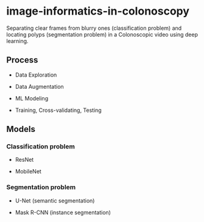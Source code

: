 # image-informatics-in-colonoscopy

Separating clear frames from blurry ones (classification problem) and locating polyps (segmentation problem) in a Colonoscopic video using deep learning.

## Process

- Data Exploration

- Data Augmentation

- ML Modeling

- Training, Cross-validating, Testing

## Models

### Classification problem

- ResNet

- MobileNet

### Segmentation problem

- U-Net (semantic segmentation)

- Mask R-CNN (instance segmentation)